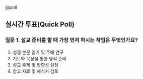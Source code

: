 @poll

## 실시간 투표(Quick Poll)

### 질문 1. 설교 준비를 할 때 가장 먼저 하시는 작업은 무엇인가요?

1. 성경 본문 읽기 및 주해 연구
2. 기도와 묵상을 통한 영적 준비
3. 설교 주제 및 방향성 설정
4. 참고 자료 및 해석서 검토
